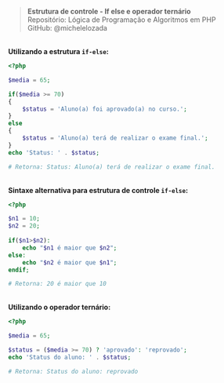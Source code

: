 > **Estrutura de controle - If else e operador ternário**     
> Repositório: Lógica de Programação e Algoritmos em PHP   
> GitHub: @michelelozada
&nbsp;
     
&nbsp;    
**Utilizando a estrutura `if-else`:** 
```php
<?php

$media = 65;

if($media >= 70)
{
	$status = 'Aluno(a) foi aprovado(a) no curso.';
} 
else 
{
	$status = 'Aluno(a) terá de realizar o exame final.';
}
echo 'Status: ' . $status;	

# Retorna: Status: Aluno(a) terá de realizar o exame final.
```
&nbsp;    
**Sintaxe alternativa para estrutura de controle `if-else`:**
```php
<?php

$n1 = 10;
$n2 = 20;
 
if($n1>$n2):
    echo "$n1 é maior que $n2";
else:
    echo "$n2 é maior que $n1";
endif;

# Retorna: 20 é maior que 10
```
&nbsp;    
**Utilizando o operador ternário:**
```php
<?php

$media = 65;

$status = ($media >= 70) ? 'aprovado': 'reprovado';
echo 'Status do aluno: ' . $status;

# Retorna: Status do aluno: reprovado
```